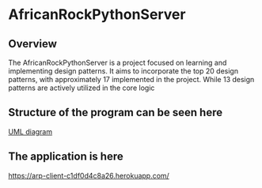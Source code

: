 # AfricanRockPythonServer
## Overview
The AfricanRockPythonServer is a project focused on learning and implementing design patterns. It aims to incorporate the top 20 design patterns, with approximately 17 implemented in the project. While 13 design patterns are actively utilized in the core logic

## Structure of the program can be seen here
[UML diagram](/doc/uml.png)

## The application is here
https://arp-client-c1df0d4c8a26.herokuapp.com/
